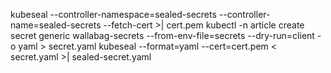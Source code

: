 kubeseal --controller-namespace=sealed-secrets --controller-name=sealed-secrets --fetch-cert >| cert.pem
kubectl -n article create secret generic wallabag-secrets --from-env-file=secrets --dry-run=client -o yaml > secret.yaml
kubeseal --format=yaml --cert=cert.pem < secret.yaml >| sealed-secret.yaml
